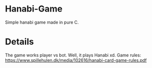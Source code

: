 # Hanabi-Game
Simple hanabi game made in pure C. 

# Details
The game works player vs bot. Well, it plays Hanabi xd. 
Game rules: https://www.spillehulen.dk/media/102616/hanabi-card-game-rules.pdf

